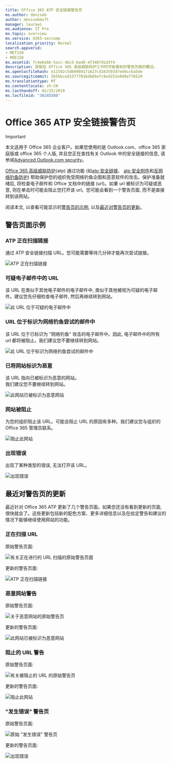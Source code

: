 ```yaml
---
title: Office 365 ATP 安全链接警告页
ms.author: deniseb
author: denisebmsft
manager: laurawi
ms.audience: IT Pro
ms.topic: overview
ms.service: O365-seccomp
localization_priority: Normal
search.appverid:
- MET150
- MOE150
ms.assetid: fc4e6ebb-5acc-4bc5-bad8-4f3407d1d3f4
description: 获取在 Office 365 高级威胁防护工作时可能看到的警告页面的概述。
ms.openlocfilehash: e11592c5db0909171627cd163593d7e49cc6a5de
ms.sourcegitcommit: 5b5bbced1577701bdb6befc8ed252e9d9e776529
ms.translationtype: MT
ms.contentlocale: zh-CN
ms.lasthandoff: 02/25/2019
ms.locfileid: "30245588"
---
```

# <a name="office-365-atp-safe-links-warning-pages"></a>Office 365 ATP 安全链接警告页

> [!IMPORTANT]
> 本文适用于 Office 365 企业客户。如果您使用的是 Outlook.com、office 365 家庭版或 office 365 个人版, 并且您正在查找有关 Outlook 中的安全链接的信息, 请参阅[Advanced Outlook.com security](https://support.office.com/article/advanced-outlook-com-security-for-office-365-subscribers-882d2243-eab9-4545-a58a-b36fee4a46e2)。

[Office 365 高级威胁防护](office-365-atp.md)(atp) 通过功能 (如[atp 安全链接](atp-safe-links.md)、 [atp 安全附件](atp-safe-attachments.md)和[反网络钓鱼防护](anti-phishing-protection.md)) 帮助保护您的组织免受网络钓鱼企图和恶意软件的攻击。保护准备就绪后, 将检查电子邮件和 Office 文档中的链接 (url)。如果 url 被标识为可疑或恶意, 则在单击时可能会阻止您打开该 url。您可能会看到一个警告页面, 而不是直接转到该网站。 
  
阅读本文, 以查看可能显示的[警告页的示例](atp-safe-links-warning-pages.md#examples), 以及[最近对警告页的更新](atp-safe-links-warning-pages.md#updates)。
  
## <a name="examples-of-warning-pages"></a>警告页面示例

### <a name="atp-is-scanning-the-link"></a>ATP 正在扫描链接

通过 ATP 安全链接扫描 URL。您可能需要等待几分钟才能再次尝试链接。

![ATP 正在扫描链接](media/ee8dd5ed-6b91-4248-b054-12b719e8d0ed.png)

### <a name="a-url-is-in-a-suspicious-email-message"></a>可疑电子邮件中的 URL

该 URL 在类似于其他电子邮件的电子邮件中, 类似于其他被视为可疑的电子邮件。建议您先仔细检查电子邮件, 然后再继续转到网站。

![此 URL 位于可疑的电子邮件中](media/33f57923-23e3-4b0f-838b-6ad589ba897b.png)

### <a name="a-url-is-in-a-message-identified-as-a-phishing-attempt"></a>URL 位于标识为网络钓鱼尝试的邮件中

该 URL 位于已标识为 "网络钓鱼" 攻击的电子邮件中。因此, 电子邮件中的所有 url 都将被阻止。我们建议您不要继续转到网站。

![此 URL 位于标识为网络钓鱼尝试的邮件中](media/6e544a28-0604-4821-aba6-d5a57bb917e5.png)

### <a name="a-site-has-been-identified-as-malicious"></a>已将网站标识为恶意

该 URL 指向已被标识为恶意的网站。  <br/> 我们建议您不要继续转到网站。

![此网站已被标识为恶意网站](media/058883c8-23f0-4672-9c1c-66b084796177.png)

### <a name="a-site-is-blocked"></a>网站被阻止

为您的组织阻止该 URL。可能会阻止 URL 的原因有多种。我们建议您与组织的 Office 365 管理员联系。

![阻止此网站](media/6b4bda2d-a1e6-419e-8b10-588e83c3af3f.png)

### <a name="an-error-has-occurred"></a>出现错误

出现了某种类型的错误, 无法打开该 URL。

![出现错误](media/2f7465a4-1cf4-4c1c-b7d4-3c07e4b795b4.png)

## <a name="recent-updates-to-warning-pages"></a>最近对警告页的更新

最近针对 Office 365 ATP 更新了几个警告页面。如果您还没有看到更新的页面, 很快就会了。这些更新包括新的配色方案、更多详细信息以及在给定警告和建议的情况下能够继续使用网站的功能。

### <a name="url-scan-in-progress"></a>正在扫描 URL

原始警告页面:

![有关正在进行的 URL 扫描的原始警告页面](media/04368763-763f-43d6-94a4-a48291d36893.png)

更新的警告页面:

![ATP 正在扫描链接](media/ee8dd5ed-6b91-4248-b054-12b719e8d0ed.png)

### <a name="malicious-site-warning"></a>恶意网站警告

原始警告页面:

![关于恶意网站的原始警告页](media/b9efda09-6dd8-46ef-82cb-56e4d538b8f5.png)

更新的警告页面:

![此网站已被标识为恶意网站](media/058883c8-23f0-4672-9c1c-66b084796177.png)

### <a name="blocked-url-warning"></a>阻止的 URL 警告

原始警告页面:

![有关被阻止的 URL 的原始警告页](media/3d6ba028-30bf-45fc-958e-d3aad3defc83.png)

更新的警告页面:

![阻止此网站](media/6b4bda2d-a1e6-419e-8b10-588e83c3af3f.png)

### <a name="error-occurred-warning-page"></a>"发生错误" 警告页

原始警告页面:

![原始 "发生错误" 警告页](media/9aaa4383-2f23-48be-bdaa-8efbcb2acc70.png)

更新的警告页面:

![出现错误](media/2f7465a4-1cf4-4c1c-b7d4-3c07e4b795b4.png)
   
